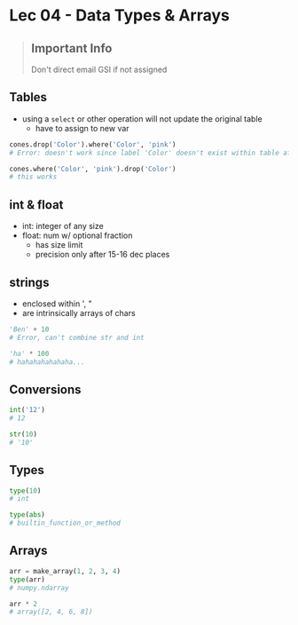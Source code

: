 # Lec 04 - Data Types & Arrays

> ## Important Info
>
> Don't direct email GSI if not assigned

## Tables

- using a `select` or other operation will not update the original table
  - have to assign to new var

```py
cones.drop('Color').where('Color', 'pink')
# Error: doesn't work since label 'Color' doesn't exist within table after drop

cones.where('Color', 'pink').drop('Color')
# this works
```

## int & float

- int: integer of any size
- float: num w/ optional fraction
  - has size limit
  - precision only after 15-16 dec places

## strings

- enclosed within ', "
- are intrinsically arrays of chars

```py
'Ben' + 10
# Error, can't combine str and int

'ha' * 100
# hahahahahahaha...
```

## Conversions

```py
int('12')
# 12

str(10)
# '10'
```

## Types

```py
type(10)
# int

type(abs)
# builtin_function_or_method
```

## Arrays

```py
arr = make_array(1, 2, 3, 4)
type(arr)
# numpy.ndarray

arr * 2
# array([2, 4, 6, 8])
```
